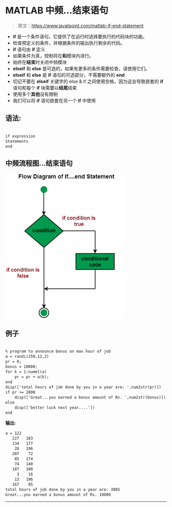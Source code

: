 # MATLAB 中频...结束语句

> 原文：<https://www.javatpoint.com/matlab-if-end-statement>

*   **if** 是一个条件语句，它提供了在运行时选择要执行的代码块的功能。
*   检查预定义的条件，并根据条件的输出执行剩余的代码。
*   **if** 语句由 **if** 定义
*   如果条件为真，控制将在**和**模块内进行。
*   始终在**结束**时关闭中频模块
*   **elseif** 和 **else** 是可选的，如果有更多的条件需要检查，请使用它们。
*   **elseif** 和 **else** 是 **if** 语句的可选部分，不需要额外的 **end**
*   切记不要在 **elseif** 关键字的 else & if 之间使用空格，因为这会导致嵌套的 **if** 语句和每个 **if** 块需要以**结尾**结束
*   使用多个**其他**没有限制
*   我们可以将 **if** 语句嵌套在另一个 **if** 中使用

## 语法:

```

if expression
Statements
end

```

## 中频流程图...结束语句

![MATLAB if...end statement](img/a0d39b1f2d375f86bf3ea367954c0769.png)

## 例子

```

% program to announce bonus on max hour of job
a = randi(250,12,2)
pr = 0;
bonus = 10000;
for k = 1:numel(a)
    pr = pr + a(k);
end
disp(['total hours of job done by you in a year are: ',num2str(pr)])
if pr >= 2800
    disp(['Great...you earned a bonus amount of Rs. ',num2str(bonus)])
else
    disp(['better luck next year....'])
end

```

**输出:**

```
a = 122
   227   183
   134   177
    28   196
   207    72
    85   174
    74   140
   187   100
     3    16
    13   196
   167    85
total hours of job done by you in a year are: 3085
Great...you earned a bonus amount of Rs. 10000

```

* * *